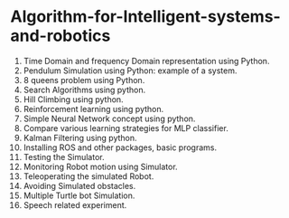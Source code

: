 # Algorithm-for-Intelligent-systems-and-robotics
 
 1. Time Domain and frequency Domain representation using Python.
 2. Pendulum Simulation using Python: example of a system.
 3. 8 queens problem using Python.
 4. Search Algorithms using python.
 5. Hill Climbing using python.
 6. Reinforcement learning using python.
 7. Simple Neural Network concept using python.
 8. Compare various learning strategies for MLP classifier.
 9. Kalman Filtering using python.
10. Installing ROS and other packages, basic programs.
11. Testing the Simulator.
12. Monitoring Robot motion using Simulator.
13. Teleoperating the simulated Robot.
14. Avoiding Simulated obstacles.
15. Multiple Turtle bot Simulation.
16. Speech related experiment.

